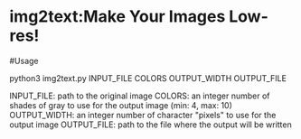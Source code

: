 # img2text:Make Your Images Low-res!

#Usage 

python3 img2text.py INPUT_FILE COLORS OUTPUT_WIDTH OUTPUT_FILE

 INPUT_FILE: path to the original image
 COLORS: an integer number of shades of gray to use for the output image (min: 4, max: 10)
 OUTPUT_WIDTH: an integer number of character "pixels" to use for the output image
 OUTPUT_FILE: path to the file where the output will be written

